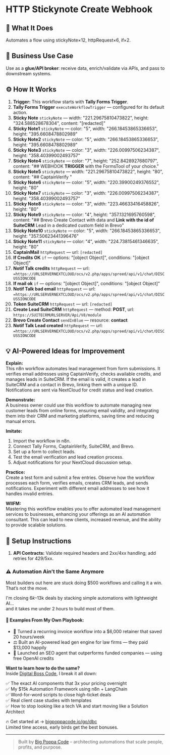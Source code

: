 # HTTP Stickynote Create Webhook
  ## 🚀 What It Does
  Automates a flow using stickyNote×12, httpRequest×6, if×2.
  
  ## 💼 Business Use Case
  Use as a **glue/API broker**: receive data, enrich/validate via APIs, and pass to downstream systems.
  
  ## ⚙️ How It Works
  1. **Trigger:** This workflow starts with **Tally Forms Trigger**.
  2. **Tally Forms Trigger** `executeWorkflowTrigger` — configured for its default action.
3. **Sticky Note** `stickyNote` — width: "221.29675810473822", height: "324.588528678304", content: "[redacted]"
4. **Sticky Note1** `stickyNote` — color: "5", width: "266.18453865336653", height: "395.6608478802989"
5. **Sticky Note2** `stickyNote` — color: "5", width: "266.18453865336653", height: "395.6608478802989"
6. **Sticky Note3** `stickyNote` — color: "3", width: "226.00997506234387", height: "358.40399002493757"
7. **Sticky Note4** `stickyNote` — color: "7", height: "252.8428927680797", content: "## WEBHOOK 
**TRIGGER** with the FormsTool of your choice."
8. **Sticky Note5** `stickyNote` — width: "221.29675810473822", height: "80", content: "## CaptainVerify 
"
9. **Sticky Note6** `stickyNote` — color: "5", width: "220.39900249376552", height: "80"
10. **Sticky Note7** `stickyNote` — color: "3", width: "226.00997506234387", height: "358.40399002493757"
11. **Sticky Note8** `stickyNote` — color: "3", width: "223.46633416458826", height: "80"
12. **Sticky Note9** `stickyNote` — color: "4", height: "357.1321695760598", content: "## Brevo
Create Contact with data and **Link with the id of SuiteCRM** Lead in a dedicated custom field in Brevo"
13. **Sticky Note10** `stickyNote` — color: "5", width: "266.18453865336653", height: "357.50623441396476"
14. **Sticky Note11** `stickyNote` — color: "4", width: "224.73815461346635", height: "80"
15. **CaptainMail** `httpRequest` — url: `[redacted]`
16. **If Credits OK** `if` — options: "[object Object]", conditions: "[object Object]"
17. **Notif Talk credits** `httpRequest` — url: `=https://URLSERVERNEXTCLOUD/ocs/v2.php/apps/spreed/api/v1/chat/DISCUSSIONCODE`
18. **If mail ok** `if` — options: "[object Object]", conditions: "[object Object]"
19. **Notif Talk bad email** `httpRequest` — url: `=https://URLSERVERNEXTCLOUD/ocs/v2.php/apps/spreed/api/v1/chat/DISCUSSIONCODE`
20. **Token SuiteCRM** `httpRequest` — url: `[redacted]`
21. **Create Lead SuiteCRM** `httpRequest` — method: **POST**, url: `https://SUITECRMURLSERVER/Api/V8/module`
22. **Brevo Create Contact** `sendInBlue` — resource: **contact**
23. **Notif Talk Lead created** `httpRequest` — url: `=https://URLSERVERNEXTCLOUD/ocs/v2.php/apps/spreed/api/v1/chat/DISCUSSIONCODE`
  
  ## 💡 AI-Powered Ideas for Improvement
  **Explain:**  
This n8n workflow automates lead management from form submissions. It verifies email addresses using CaptainVerify, checks available credits, and manages leads in SuiteCRM. If the email is valid, it creates a lead in SuiteCRM and a contact in Brevo, linking them with a unique ID. Notifications are sent via NextCloud for credit status and lead creation.

**Demonstrate:**  
A business owner could use this workflow to automate managing new customer leads from online forms, ensuring email validity, and integrating them into their CRM and marketing platforms, saving time and reducing manual errors.

**Imitate:**  
1. Import the workflow in n8n.
2. Connect Tally Forms, CaptainVerify, SuiteCRM, and Brevo.
3. Set up a form to collect leads.
4. Test the email verification and lead creation process.
5. Adjust notifications for your NextCloud discussion setup.

**Practice:**  
Create a test form and submit a few entries. Observe how the workflow processes each form, verifies emails, creates CRM leads, and sends notifications. Experiment with different email addresses to see how it handles invalid entries.

**WIIFM:**  
Mastering this workflow enables you to offer automated lead management services to businesses, enhancing your offerings as an AI automation consultant. This can lead to new clients, increased revenue, and the ability to provide scalable solutions.
  
  ## 🔧 Setup Instructions
  1. **API Contracts:** Validate required headers and 2xx/4xx handling; add retries for 429/5xx.
  
### ⚠️ Automation Ain’t the Same Anymore

Most builders out here are stuck doing $500 workflows and calling it a win.  
That’s not the move.  

I'm closing $6k–$13k deals by stacking simple automations with lightweight AI...  
and it takes me under 2 hours to build most of them.

#### 🧠 Examples From My Own Playbook:
- 🔁 Turned a recurring invoice workflow into a $6,000 retainer that saved 20 hours/week  
- ⚖️ Built an AI-powered lead gen engine for law firms — they paid $13,000 happily  
- 🚀 Launched an SEO agent that outperforms funded companies — using free OpenAI credits  

**Want to learn how to do the same?**  
Inside [Digital Boss Code](https://bigpoppacode.io/go/dbc), I break it all down:

✅ The exact AI components that 3x your pricing overnight  
✅ My $15k Automation Framework using n8n + LangChain  
✅ Word-for-word scripts to close high-ticket deals  
✅ Real client case studies with templates  
✅ How to stop looking like a tech VA and start moving like a Solution Architect  

🔥 Get started at → [bigpoppacode.io/go/dbc](https://bigpoppacode.io/go/dbc)  
Limited time access, early birds get the best bonuses.

---
> Built by [Big Poppa Code](https://bigpoppacode.io) – architecting automations that scale people, profits, and purpose.
  